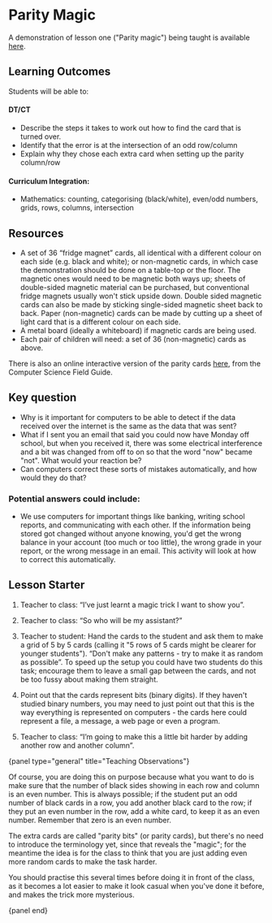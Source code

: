 # Parity Magic

A demonstration of lesson one ("Parity magic") being taught is available [here](https://youtu.be/FnwBratAhfg).

## Learning Outcomes

Students will be able to:

#### DT/CT

- Describe the steps it takes to work out how to find the card that is turned over.
- Identify that the error is at the intersection of an odd row/column
- Explain why they chose each extra card when setting up the parity column/row

#### Curriculum Integration:

- Mathematics: counting, categorising (black/white), even/odd numbers, grids, rows, columns, intersection

## Resources

- A set of 36 “fridge magnet” cards, all identical with a different colour on each side (e.g. black and white); or non-magnetic cards, in which case the demonstration should be done on a table-top or the floor.
  The magnetic ones would need to be magnetic both ways up; sheets of double-sided magnetic material can be purchased, but conventional fridge magnets usually won't stick upside down. Double sided magnetic cards can also be made by sticking single-sided magnetic sheet back to back.
  Paper (non-magnetic) cards can be made by cutting up a sheet of light card that is a different colour on each side.
- A metal board (ideally a whiteboard) if magnetic cards are being used.
- Each pair of children will need: a set of 36 (non-magnetic) cards as above.

There is also an online interactive version of the parity cards [here](http://csfieldguide.org.nz/en/interactives/parity/index.html), from the Computer Science Field Guide.

## Key question

- Why is it important for computers to be able to detect if the data received over the internet is the same as the data that was sent? 
- What if I sent you an email that said you could now have Monday off school, but when you received it, there was some electrical interference and a bit was changed from off to on so that the word "now" became "not". What would your reaction be? 
- Can computers correct these sorts of mistakes automatically, and how would they do that? 

### Potential answers could include:

- We use computers for important things like banking, writing school reports, and communicating with each other.
  If the information being stored got changed without anyone knowing, you'd get the wrong balance in your account (too much or too little), the wrong grade in your report, or the wrong message in an email.
  This activity will look at how to correct this automatically.

## Lesson Starter

1. Teacher to class: “I’ve just learnt a magic trick I want to show you”.

2. Teacher to class: “So who will be my assistant?”

3. Teacher to student: Hand the cards to the student and ask them to make a grid of 5 by 5 cards (calling it "5 rows of 5 cards might be clearer for younger students").  “Don't make any patterns - try to make it as random as possible”. To speed up the setup you could have two students do this task; encourage them to leave a small gap between the cards, and not be too fussy about making them straight.

4. Point out that the cards represent bits (binary digits). If they haven't studied binary numbers, you may need to just point out that this is the way everything is represented on computers - the cards here could represent a file, a message, a web page or even a program.

5. Teacher to class: “I’m going to make this a little bit harder by adding another row and another column”.

{panel type="general" title="Teaching Observations"}

Of course, you are doing this on purpose because what you want to do is make sure that the number of black sides showing in each row and column is an even number.
This is always possible; if the student put an odd number of black cards in a row, you add another black card to the row; if they put an even number in the row, add a white card, to keep it as an even number. Remember that zero is an even number.

The extra cards are called "parity bits" (or parity cards), but there's no need to introduce the terminology yet, since that reveals the "magic"; for the meantime the idea is for the class to think that you are just adding even more random cards to make the task harder.

You should practise this several times before doing it in front of the class, as it becomes a lot easier to make it look casual when you've done it before, and makes the trick more mysterious.

{panel end}
